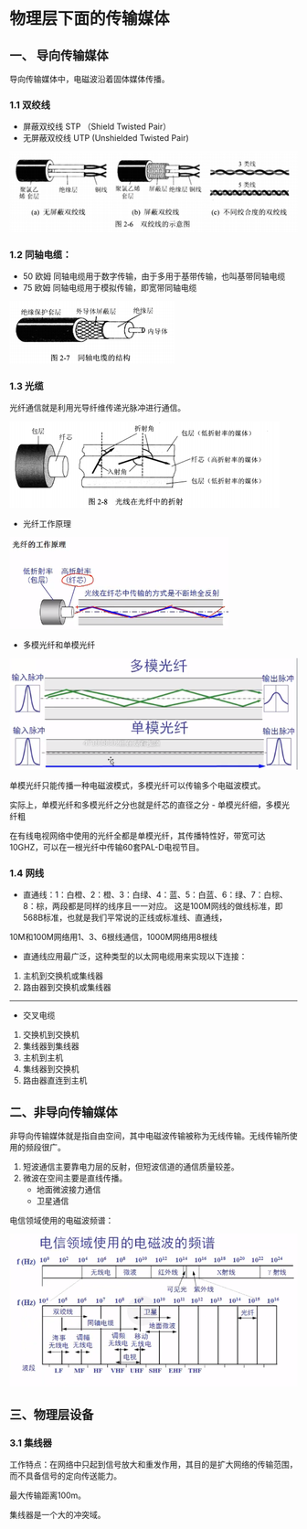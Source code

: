 # 物理层下面的传输媒体

## 一、 导向传输媒体

导向传输媒体中，电磁波沿着固体媒体传播。

### 1.1 双绞线
* 屏蔽双绞线 STP （Shield Twisted Pair）
* 无屏蔽双绞线 UTP (Unshielded Twisted Pair)

![computer-13.png](/doc/imgs/computer/computer-13.png)

### 1.2 同轴电缆：
* 50 欧姆 同轴电缆用于数字传输，由于多用于基带传输，也叫基带同轴电缆
* 75 欧姆 同轴电缆用于模拟传输，即宽带同轴电缆

![computer-14.png](/doc/imgs/computer/computer-14.png)

### 1.3 光缆

光纤通信就是利用光导纤维传递光脉冲进行通信。

![computer-10.png](/doc/imgs/computer/computer-15.png)

* 光纤工作原理

![computer-10.png](/doc/imgs/computer/computer-10.png)

* 多模光纤和单模光纤

![computer-10.png](/doc/imgs/computer/computer-11.png)

单模光纤只能传播一种电磁波模式，多模光纤可以传输多个电磁波模式。

实际上，单模光纤和多模光纤之分也就是纤芯的直径之分 - 单模光纤细，多模光纤粗

在有线电视网络中使用的光纤全都是单模光纤，其传播特性好，带宽可达10GHZ，可以在一根光纤中传输60套PAL-D电视节目。


### 1.4 网线

* 直通线：1：白橙、2：橙、3：白绿、4：蓝、5：白蓝、6：绿、7：白棕、8：棕，两段都是同样的线序且一一对应。
这是100M网线的做线标准，即568B标准，也就是我们平常说的正线或标准线、直通线，

10M和100M网络用1、3、6根线通信，1000M网络用8根线

* 直通线应用最广泛，这种类型的以太网电缆用来实现以下连接：
1. 主机到交换机或集线器
2. 路由器到交换机或集线器

----

* 交叉电缆
1. 交换机到交换机
2. 集线器到集线器
3. 主机到主机
4. 集线器到交换机
5. 路由器直连到主机



## 二、非导向传输媒体

非导向传输媒体就是指自由空间，其中电磁波传输被称为无线传输。无线传输所使用的频段很广。
1. 短波通信主要靠电力层的反射，但短波信道的通信质量较差。
2. 微波在空间主要是直线传播。
    * 地面微波接力通信
    * 卫星通信 

电信领域使用的电磁波频谱：

![computer-11.png](/doc/imgs/computer/computer-12.png)

## 三、物理层设备

### 3.1 集线器

工作特点：在网络中只起到信号放大和重发作用，其目的是扩大网络的传输范围，而不具备信号的定向传送能力。

最大传输距离100m。

集线器是一个大的冲突域。


 




